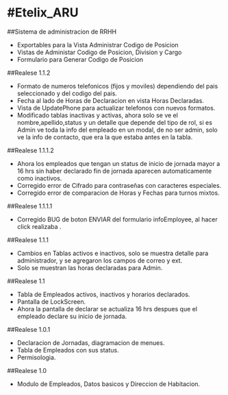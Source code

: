 #Etelix_ARU
==========

##Sistema de administracion de RRHH

- Exportables para la Vista Administrar Codigo de Posicion
- Vistas de Administar Codigo de Posicion, Division y Cargo 
- Formulario para Generar Codigo de Posicion

##Realese 1.1.2
- Formato de numeros telefonicos (fijos y moviles) dependiendo del pais seleccionado y del codigo del pais.
- Fecha al lado de Horas de Declaracion en vista Horas Declaradas.
- Vista de UpdatePhone para actualizar telefonos con nuevos formatos.
- Modificado tablas inactivas y activas, ahora solo se ve el nombre,apellido,status y un detalle que depende del tipo de rol, si es Admin
 ve toda la info del empleado en un modal, de no ser admin, solo ve la info de contacto, que era la que estaba antes en la tabla.

##Realese 1.1.1.2
- Ahora los empleados que tengan un status de inicio de jornada mayor a 16 hrs sin haber declarado fin de jornada aparecen automaticamente como inactivos.
- Corregido error de Cifrado para contraseñas con caracteres especiales.
- Corregido error de comparacion de Horas y Fechas para turnos mixtos.

##Realese 1.1.1.1
- Corregido BUG de boton ENVIAR del formulario infoEmployee, al hacer click realizaba .

##Realese 1.1.1
- Cambios en Tablas activos e inactivos, solo se muestra detalle para administrador, y se agregaron los campos de correo y ext.
- Solo se muestran las horas declaradas para Admin.

##Realese 1.1
- Tabla de Empleados activos, inactivos y horarios declarados.
- Pantalla de LockScreen.
- Ahora la pantalla de declarar se actualiza 16 hrs despues que el empleado declare su inicio de jornada.

##Realese 1.0.1
- Declaracion de Jornadas, diagramacion de menues.
- Tabla de Empleados con sus status.
- Permisologia.

##Realese 1.0
- Modulo de Empleados, Datos basicos y Direccion de Habitacion.


